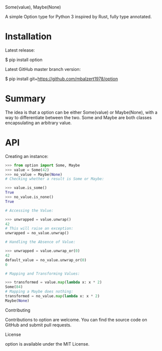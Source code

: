 Some(value), Maybe(None)

A simple Option type for Python 3 inspired by Rust, fully type annotated.

Installation
============

Latest release:

$ pip install option

Latest GitHub master branch version:

$ pip install git+https://github.com/mbalzert1978/option

Summary
=======

The idea is that a option can be either Some(value) or Maybe(None), with a way to differentiate between the two. Some and Maybe are both classes encapsulating an arbitrary value.

API
===

Creating an instance:
``` python
>>> from option import Some, Maybe
>>> value = Some(42)
>>> no_value = Maybe(None)
# Checking whether a result is Some or Maybe:

>>> value.is_some()
True
>>> no_value.is_none()
True

# Accessing the Value:

>>> unwrapped = value.unwrap()
42
# This will raise an exception:
unwrapped = no_value.unwrap()

# Handling the Absence of Value:

>>> unwrapped = value.unwrap_or(0)
42
default_value = no_value.unwrap_or(0)
0

# Mapping and Transforming Values:

>>> transformed = value.map(lambda x: x * 2)
Some(84)
# Mapping a Maybe does nothing:
transformed = no_value.map(lambda x: x * 2)
Maybe(None)
```

Contributing

Contributions to option are welcome. You can find the source code on GitHub and submit pull requests.

License

option is available under the MIT License.
